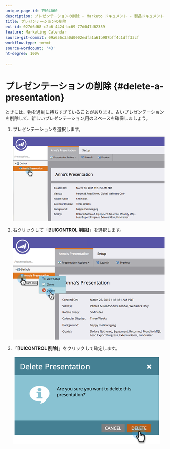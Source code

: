 ```yaml
---
unique-page-id: 7504060
description: プレゼンテーションの削除 - Marketo ドキュメント - 製品ドキュメント
title: プレゼンテーションの削除
exl-id: 027d6d68-c2b6-4424-bc69-77d047d62359
feature: Marketing Calendar
source-git-commit: 09a656c3a0d0002edfa1a61b987bff4c1dff33cf
workflow-type: tm+mt
source-wordcount: '43'
ht-degree: 100%

---
```


# プレゼンテーションの削除 {#delete-a-presentation}

ときには、物を過剰に持ちすぎていることがあります。古いプレゼンテーションを削除して、新しいプレゼンテーション用のスペースを確保しましょう。

1. プレゼンテーションを選択します。

   ![](assets/image2015-3-26-12-3a26-3a41.png)

1. 右クリックして「**[!UICONTROL 削除]**」を選択します。

   ![](assets/image2015-3-26-12-3a26-3a51.png)

1. 「**[!UICONTROL 削除]**」をクリックして確定します。

   ![](assets/image2015-3-20-16-3a21-3a10.png)
